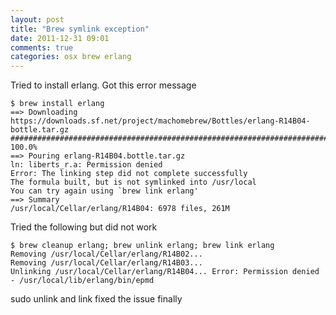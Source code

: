 ```yaml
---
layout: post
title: "Brew symlink exception"
date: 2011-12-31 09:01
comments: true
categories: osx brew erlang
---
```


Tried to install erlang. Got this error message


    $ brew install erlang
    ==> Downloading https://downloads.sf.net/project/machomebrew/Bottles/erlang-R14B04-bottle.tar.gz
    ######################################################################## 100.0%
    ==> Pouring erlang-R14B04.bottle.tar.gz
    ln: liberts_r.a: Permission denied
    Error: The linking step did not complete successfully
    The formula built, but is not symlinked into /usr/local
    You can try again using `brew link erlang'
    ==> Summary
    /usr/local/Cellar/erlang/R14B04: 6978 files, 261M

Tried the following but did not work

    $ brew cleanup erlang; brew unlink erlang; brew link erlang
    Removing /usr/local/Cellar/erlang/R14B02...
    Removing /usr/local/Cellar/erlang/R14B03...
    Unlinking /usr/local/Cellar/erlang/R14B04... Error: Permission denied - /usr/local/lib/erlang/bin/epmd

sudo unlink and link fixed the issue finally
